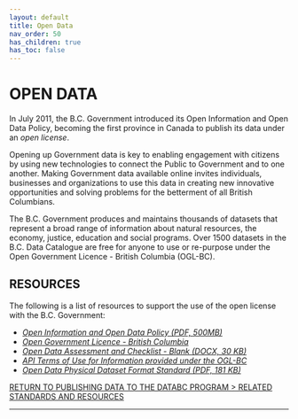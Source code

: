 ```yaml
---
layout: default
title: Open Data 
nav_order: 50
has_children: true
has_toc: false
---
```


# OPEN DATA

In July 2011, the B.C. Government introduced its Open Information and Open Data Policy, becoming the first province in Canada to publish its data under an _open license_.

Opening up Government data is key to enabling engagement with citizens by using new technologies to connect the Public to Government and to one another. Making Government data available online invites individuals, businesses and organizations to use this data in creating new innovative opportunities and solving problems for the betterment of all British Columbians.

The B.C. Government produces and maintains thousands of datasets that represent a broad range of information about natural resources, the economy, justice, education and social programs.  Over 1500 datasets in the B.C. Data Catalogue are free for anyone to use or re-purpose under the Open Government Licence - British Columbia (OGL-BC).

## RESOURCES

The following is a list of resources to support the use of the open license with the B.C. Government:

+ [_Open Information and Open Data Policy (PDF, 500MB)_](https://www2.gov.bc.ca/assets/gov/british-columbians-our-governments/services-policies-for-government/information-management-technology/information-privacy/resources/policies-guidelines/open-information-open-data-policy.pdf)
+ [_Open Government Licence - British Columbia_](https://www2.gov.bc.ca/gov/content/data/open-data/open-government-licence-bc)
+ [_Open Data Assessment and Checklist - Blank (DOCX, 30 KB)_](https://www2.gov.bc.ca/assets/gov/data/open-data/open_data_assessment_and_checklist.docx)
+ [_API Terms of Use for Information provided under the OGL-BC_](https://www2.gov.bc.ca/gov/content/data/open-data/api-terms-of-use-for-ogl-information)
+ [_Open Data Physical Dataset Format Standard (PDF, 181 KB)_](http://www2.gov.bc.ca/assets/gov/government/services-for-government-and-broader-public-sector/information-technology-services/standards-files/open_data_physical_dataset_extract.pdf)

[RETURN TO PUBLISHING DATA TO THE DATABC PROGRAM > RELATED STANDARDS AND RESOURCES][2]

-------------------------------------------------------

[2]: ../index.md#related-standards-and-resources
